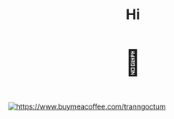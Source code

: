 <h1 align="center">
  Hi
</h1>
<p align="center" style="font-size: 50px;">🚕</p>
<p><a href="https://www.buymeacoffee.com/https://www.buymeacoffee.com/tranngoctum"> <img align="center" src="https://cdn.buymeacoffee.com/buttons/v2/default-yellow.png" alt="https://www.buymeacoffee.com/tranngoctum" /></a></p>
